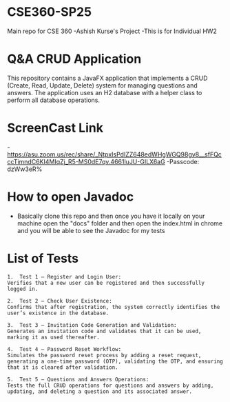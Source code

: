 # CSE360-SP25

Main repo for CSE 360
-Ashish Kurse's Project 
-This is for Individual HW2
# Q&A CRUD Application

This repository contains a JavaFX application that implements a CRUD (Create, Read, Update, Delete) system for managing questions and answers. The application uses an H2 database with a helper class to perform all database operations.

# ScreenCast Link
  -https://asu.zoom.us/rec/share/_NtpxIsPdIZZ648edWHgWGQ98gv8__sfFQcccTimndC6KI4MIqZj_R5-MS0dE7qv.4661luJU-GILX6aG
  -Passcode: dzWw3eR%
# How to open Javadoc
  - Basically clone this repo and then once you have it locally on your machine open the "docs" folder and then open the index.html in chrome and you will be able to see the Javadoc for my tests
# List of Tests
    1.	Test 1 – Register and Login User:
    Verifies that a new user can be registered and then successfully logged in.
    
    2.	Test 2 – Check User Existence:
    Confirms that after registration, the system correctly identifies the user’s existence in the database.
    
    3.	Test 3 – Invitation Code Generation and Validation:
    Generates an invitation code and validates that it can be used, marking it as used thereafter.
    
    4.	Test 4 – Password Reset Workflow:
    Simulates the password reset process by adding a reset request, generating a one-time password (OTP), validating the OTP, and ensuring that it is cleared after validation.
    
    5.	Test 5 – Questions and Answers Operations:
    Tests the full CRUD operations for questions and answers by adding, updating, and deleting a question and its associated answer.
 





